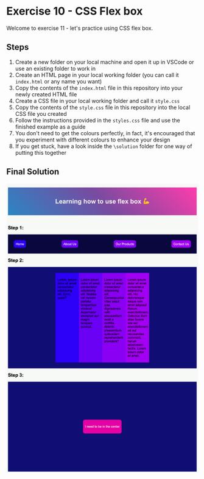 # Exercise 10 - CSS Flex box

Welcome to exercise 11 - let's practice using CSS flex box.

## Steps

1. Create a new folder on your local machine and open it up in VSCode or use an existing folder to work in
2. Create an HTML page in your local working folder (you can call it `index.html` or any name you want)
3. Copy the contents of the `index.html` file in this repository into your newly created HTML file
4. Create a CSS file in your local working folder and call it `style.css`
5. Copy the contents of the `style.css` file in this repository into the local CSS file you created
6. Follow the instructions provided in the `styles.css` file and use the finished example as a guide
7. You don't need to get the colours perfectly, in fact, it's encouraged that you experiment with different colours to enhance your design
8. If you get stuck, have a look inside the `\solution` folder for one way of putting this together

## Final Solution

![This is an image of the finished product](/images/finished.png)
